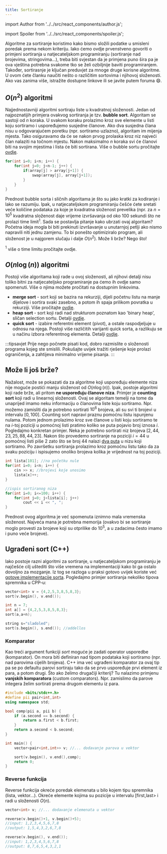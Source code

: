 ```yaml
---
title: Sortiranje
---
```


import Author from '../../src/react_components/author.js';

import Spoiler from '../../src/react_components/spoiler.js';

<Author authorName='Maja Milas' githubUsername='javascript-m'/>

Algoritme za sortiranje koristimo kako bismo složili podatke u smisleni poredak prema nekom kriteriju. Iako ćemo ovdje prvenstveno govoriti o primjeni sortiranja u natjecateljskom programiranju (sortiranje nad brojevima, stringovima...), treba biti svjestan da je primjena puno šira pa je ova vještina potrebna svakome tko se želi ozbiljnije baviti programiranjem. Također, sortirasnje je ključan preduvjet za mnoge druge korisne algoritme. U ovom ćete članku naučiti nešto o različitim sortovima i njihovoj složenosti. Ako vas zanima više, istražite dostupne linkove ili se javite putem foruma 😄.

## $O(n^2)$ algoritmi

Najjednostavniji algoritmi sortiraju liste u kvadratnoj složenosti. Jedan od najpoznatijih primjera ovakvog sortiranja je tzv. **bubble sort**. Algoritam se sastoji od $n$ koraka. U svakom koraku prolazimo kroz sve elemente u listi koju sortiramo i uspoređujemo susjedne članove. Ako dva susjedna člana nisu u odgovarajućem poretku (npr. sortiramo uzlazno), algoritam im mijenja mjesta. Tako osiguravamo da će se nakon prvog prolaska kroz niz najveći član nalaziti na točnom mjestu. Nakon maksimalno $n$ koraka svi će članovi biti na svojim mjestima i lista će biti sortirana. Više o bubble sortu pročitajte [ovdje](https://www.tutorialspoint.com/data_structures_algorithms/bubble_sort_algorithm.htm "Bubble sort").

```cpp
for(int i=0; i<n; i++) {
	for(int j=0; j<n-1; j++) {
		if(array[j] > array[j+1]) {
			swap(array[j], array[j+1]);
		}
	}
}
```

Prednost bubble sorta i sličnih algoritama je što su jako kratki za kodiranje i lako se razumiju. Ipak, u natjecateljskom programiranju češće ćete sretati veće količine podataka za koje je kvadratna složenost prevelika (npr. za $n=10^5$ kvadratna složenost daje vrijeme izvršavanja od oko $100$ sekundi što ne prolazi time limit$^1$. Sada se postavlja pitanje kako ubrzati ovaj algoritam? Početna ideja mogla bi biti prekinuti izvršavanje u unutarnjoj petlji ako nismo napravili niti jednu zamjenu. To bi ponešto optimiziralo program, ali složenost je u najgorem slučaju i dalje $O(n^2)$. Može li brže? Nego što!

$^1$ više o time limitu pročitajte ovdje.

<!-- TODO: dodaj link -->

## $O(n \log(n))$ algoritmi

Postoji više algoritama koji rade u ovoj složenosti, ali njihovi detalji nisu toliko bitni za natjecateljsko programiranje pa ćemo ih ovdje samo spomenuti. Više o njima možete pročitati
na dostupnim linkovima.

- **merge sort** - sort koji se bazira na rekurziji, dijeli početnu listu na manje dijelove i sortira svaki zasebno, a potom ih spaja prilikom povratka u rekurziji. Više pročitajte [ovdje](https://www.geeksforgeeks.org/merge-sort/ "Merge sort").
- **heap sort** - sort koji radi nad strukturom poznatom kao 'binary heap', sličan selection sortu. Detalji [ovdje](https://www.geeksforgeeks.org/heap-sort/ "Heap sort").
- **quick sort** - izabire referentni element (pivot), a ostale raspodjeljuje u odnosu na njega. Postoji više različitih varijanti quick sorta, a razlikuju se u načinu izbora referentnog elementa. Detalji [ovdje](https://www.geeksforgeeks.org/quick-sort/ "Quick sort").

:::tipsavjet
Prije nego počnete pisati kod, dobro razmislite o složenosti programa kojeg ste smislili. Pokušajte uvijek tražiti rješenje koje prolazi ograničenja, a zahtijeva minimalno vrijeme pisanja.
:::

## Može li još brže?

Nažalost, može se pokazati da za algoritme koji uspoređuju elemente niza nije moguće postići manju složenost od $O(n \log(n))$. Ipak, postoje algoritmi koji rade brže, ali pritom **ne uspoređuju članove niza**. Primjer je **counting sort** koji radi u linearnoj složenosti. Ovaj se algoritam temelji na tome da unaprijed imamo neku informaciju o članovima liste koju sortiramo. Npr. možemo zamisliti da je potrebno sortirati $10^6$ brojeva, ali su svi ti brojevi u intervalu $[0,100]$. Counting sort napravi praznu pomoćnu listu ispunjenu nulama. Potom jednom prolazimo kroz sve članove u listi koju sortiramo te na $i$-toj poziciji u pomoćnoj listi pratimo koliko se puta pojavio broj iznosa $i$. Pogledajmo konkretan primjer. Neka je potrebno sortirati niz brojeva $[2, 44, 23, 25, 88, 44, 23]$. Nakon što provedemo sortiranje na poziciji $i=44$ u pomoćnoj listi piše $2$ zato što se broj $44$ nalazi <ins>dva puta</ins> u nizu koji sortiramo. Po završetku sortiranja prolazimo kroz pomoćnu listu tako da za svaku poziciju i ispisujemo onoliko brojeva kolika je vrijednost na toj poziciji.

```cpp
int lista[101]; //na početku nule
for(int i=0; i<n; i++) {
	cin >> x; //brojevi koje unosimo
	lista[x]++;
}

//ispis sortiranog niza
for(int i=0; i<=100; i++) {
	for(int j=0; j<lista[i]; j++)
		cout << i << ", ";
}
```

Prednost ovog algoritma je već spomenuta iznimno mala vremenska složenost. Najveća mana je potrebna memorija (ovakvo bi se sortiranje moglo provesti za brojeve koji su otprilike do $10^5$, a u zadacima često imamo i puno veće brojeve).

## Ugrađeni sort (C++)

Iako postoje razni algoritmi za sortiranje, u natjecateljskom programiranju je najčešće cilj uštediti što više vremena na implementaciji kako bi ga ostalo dovoljno za mozganje. Iz tog se razloga u praksi gotovo uvijek koriste već <ins>gotove implementacije sorta</ins>. Pogledajmo primjer sortiranja nekoliko tipova spremnika u CPP-u:

```cpp
vector<int> v = {4,2,5,3,8,5,8,3};
sort(v.begin(), v.end());

int n = 7;
int a[] = {4,2,5,3,8,5,8,3};
sort(a,a+n);

string s="sladoled";
sort(s.begin(), s.end()); //addellos
```

### Komparator

Kao treći argument funkciji _sort_ moguće je zadati operator usporedbe (komparator). On mora biti definiran nad tipom podataka koji sortiramo (npr. nad parovima cijelih brojeva).
C++ ima već ugrađeni komparator za ovaj tip pa se po defaultu parovi sortiraju tako da se prvo uspoređuje prvi element iz para, a potom drugi. Što ako želimo drugačiji kriterij?
Tu nalazimo primjenu **vanjskih komparatora** (custom comparators). Npr. zamislimo da parove integera želim sortirati prema drugom elementu iz para.

```cpp
#include <bits/stdc++.h>
#define pii pair<int,int>
using namespace std;

bool comp(pii a, pii b) {
	if (a.second == b.second) {
		return a.first < b.first;
	}
	return a.second < b.second;
}

int main() {
    vector<pair<int,int>> v; //... dodavanje parova u vektor

    sort(v.begin(), v.end(),comp);
    return 0;
}
```

### Reverse funkcija

Reverse funkcija okreće poredak elemenata u bilo kojem tipu spremnika (lista, vektor...). Okreće elemente kojima su pozicije u intervalu \[first,last>
i radi u složenosti $O(n)$.

```cpp
vector<int> v; //... dodavanje elemenata u vektor

reverse(v.begin()+1, v.begin()+5);
//input: 1,2,3,4,5,6,7,8
//output: 1,5,4,3,2,6,7,8

reverse(v.begin(), v.end());
//input: 1,2,3,4,5,6,7,8
//output: 8,7,6,5,4,3,2,1
```

